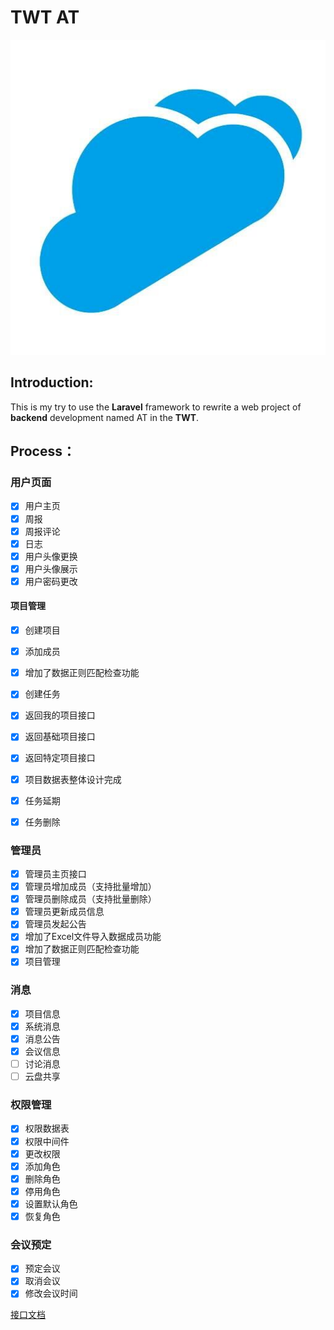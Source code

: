 # **TWT** AT

![](/images/twt.jpg)

## Introduction:

This is my try to use the **Laravel** framework to rewrite a web project of **backend** development named AT in the **TWT**.

## Process：

### 用户页面

- [x] 用户主页
- [x] 周报
- [x] 周报评论
- [x] 日志
- [x] 用户头像更换
- [x] 用户头像展示
- [x] 用户密码更改

#### 项目管理

- [x] 创建项目
- [x] 添加成员
- [x] 增加了数据正则匹配检查功能
- [x] 创建任务
- [x] 返回我的项目接口
- [x] 返回基础项目接口
- [x] 返回特定项目接口
- [x] 项目数据表整体设计完成
- [x] 任务延期
- [x] 任务删除


### 管理员

- [x] 管理员主页接口
- [x] 管理员增加成员（支持批量增加）
- [x] 管理员删除成员（支持批量删除）
- [x] 管理员更新成员信息
- [x] 管理员发起公告
- [x] 增加了Excel文件导入数据成员功能
- [x] 增加了数据正则匹配检查功能
- [x] 项目管理

### 消息

- [x] 项目信息
- [x] 系统消息
- [x] 消息公告
- [x] 会议信息
- [ ] 讨论消息
- [ ] 云盘共享

### 权限管理

- [x] 权限数据表
- [x] 权限中间件
- [x] 更改权限
- [x] 添加角色
- [x] 删除角色
- [x] 停用角色
- [x] 设置默认角色
- [x] 恢复角色

### 会议预定

- [x] 预定会议
- [x] 取消会议
- [x] 修改会议时间

[接口文档](https://www.showdoc.cc/KuangjuX)

